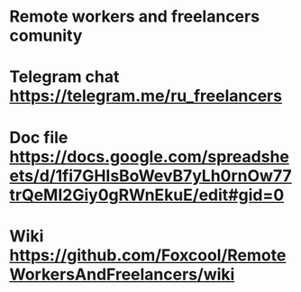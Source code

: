 # Remote workers and freelancers comunity

# Telegram chat https://telegram.me/ru_freelancers
# Doc file https://docs.google.com/spreadsheets/d/1fi7GHIsBoWevB7yLh0rnOw77trQeMI2Giy0gRWnEkuE/edit#gid=0
# Wiki https://github.com/Foxcool/RemoteWorkersAndFreelancers/wiki
